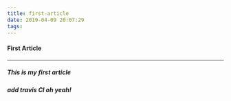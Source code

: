 ```yaml
---
title: first-article
date: 2019-04-09 20:07:29
tags:
---
```

#### First Article
***
##### This is my first article

##### add travis CI oh yeah!